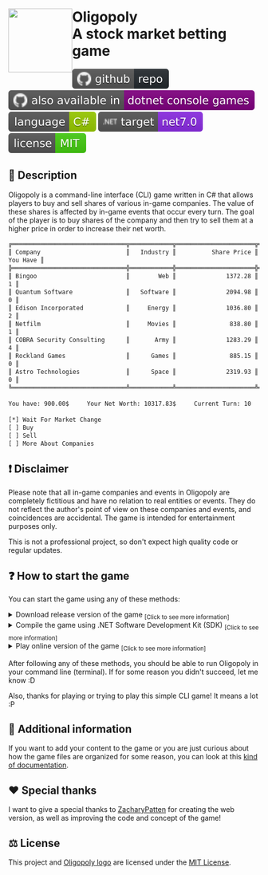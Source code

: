 <div>
  <img align="left" src="https://github.com/Fuinny/Oligopoly/blob/main/.github/resources/oligopoly-logo.svg" width="128" height="128"/>
  <h1>
    Oligopoly
    <br>
    A stock market betting game
  </h1>
  <p align="left">
    <a href="https://github.com/Fuinny/Oligopoly"><img src="https://github.com/Fuinny/Oligopoly/blob/main/.github/resources/github-repo.svg" alt="GitHub Repository"></a>
    <a href="https://github.com/dotnet/dotnet-console-games"><img src="https://github.com/Fuinny/Oligopoly/blob/main/.github/resources/also-available.svg" alt="dotnet-console-games Repository"></a>
    <a href="https://learn.microsoft.com/en-us/dotnet/csharp/"><img src="https://github.com/Fuinny/Oligopoly/blob/main/.github/resources/c-sharp-language.svg" alt="C Sharp Language"></a>
    <a href="https://dotnet.microsoft.com/en-us/download"><img src="https://github.com/Fuinny/Oligopoly/blob/main/.github/resources/target-framework.svg" alt="Target Framework"></a>
    <a href="https://github.com/Fuinny/Oligopoly/blob/main/LICENSE.md"><img src="https://github.com/Fuinny/Oligopoly/blob/main/.github/resources/license-MIT.svg" alt="Target Framework"></a>
  </p>
</div>

## :open_book: Description
Oligopoly is a command-line interface (CLI) game written in C# that allows players to buy and sell shares of various in-game companies. 
The value of these shares is affected by in-game events that occur every turn.
The goal of the player is to buy shares of the company and then try to sell them at a higher price in order to increase their net worth.
```
╔════════════════════════════════╦════════════╦══════════════════════╦═════════════════╗
║ Company                        ║   Industry ║          Share Price ║        You Have ║
╠════════════════════════════════╬════════════╬══════════════════════╬═════════════════╣
║ Bingoo                         ║        Web ║              1372.28 ║               1 ║
║ Quantum Software               ║   Software ║              2094.98 ║               0 ║
║ Edison Incorporated            ║     Energy ║              1036.80 ║               2 ║
║ Netfilm                        ║     Movies ║               838.80 ║               1 ║
║ COBRA Security Consulting      ║       Army ║              1283.29 ║               4 ║
║ Rockland Games                 ║      Games ║               885.15 ║               0 ║
║ Astro Technologies             ║      Space ║              2319.93 ║               0 ║
╚════════════════════════════════╩════════════╩══════════════════════╩═════════════════╝

You have: 900.00$     Your Net Worth: 10317.83$     Current Turn: 10

[*] Wait For Market Change
[ ] Buy
[ ] Sell
[ ] More About Companies
```

## :exclamation: Disclaimer
Please note that all in-game companies and events in Oligopoly are completely fictitious and have no relation to real entities or events. 
They do not reflect the author's point of view on these companies and events, and coincidences are accidental. The game is intended for entertainment purposes only.

This is not a professional project, so don't expect high quality code or regular updates.

## :question: How to start the game
You can start the game using any of these methods:

<details>
  <summary>
    Download release version of the game <sub>[Click to see more information]</sub>
  </summary>
  
  > 1. Go to the [releases](https://github.com/Fuinny/Oligopoly/releases) page.
  > 2. Find the latest game release and download .zip file, suitable for your operating system.
  > 3. Unzip the downloaded file to the folder where you will launch the game.

</details>
<details>
  
  <summary>
    Compile the game using .NET Software Development Kit (SDK) <sub>[Click to see more information]</sub>
  </summary>
  
  > 1. Make sure that you have [.NET Software Development Kit (SDK)](https://dotnet.microsoft.com/en-us/download) installed.
  > 2. Download the game code.
  > 3. Open a command prompt (or terminal) and navigate to the directory where the downloaded code is located.
  > 4. Run the ```dotnet run``` command from the command line (or terminal).
  
</details>
<details>
  
  <summary>
    Play online version of the game <sub>[Click to see more information]</sub>
  </summary>
  
  > 1. Go to [dotnet console games](https://github.com/dotnet/dotnet-console-games) repository.
  > 2. Find Oligopoly in the table and click ```Play Now```.
  > 3. Also play other games from this repository :D
  
  > **Note #1:** This version of the game was created with the help of **ZacharyPatten** and therefore differs slightly from the one presented in this repository. If you want to play with your own companies or events, then use the methods above.

  > **Note #2:** You can also download the web version from the dotnet console games repository and run it locally.
</details>

After following any of these methods, you should be able to run Oligopoly in your command line (terminal). If for some reason you didn't succeed, let me know :D

Also, thanks for playing or trying to play this simple CLI game! It means a lot :P

## :mag_right: Additional information
If you want to add your content to the game or you are just curious about how the game files are organized for some reason, you can look at this [kind of documentation](https://github.com/Fuinny/Oligopoly/blob/main/Documentation/README.md).

## :heart: Special thanks
I want to give a special thanks to [ZacharyPatten](https://github.com/ZacharyPatten) for creating the web version, as well as improving the code and concept of the game!

## :balance_scale: License
This project and [Oligopoly logo](https://github.com/Fuinny/Oligopoly/blob/main/.github/resources/oligopoly-logo.svg) are licensed under the [MIT License](https://github.com/Fuinny/Oligopoly/blob/main/LICENSE.md).
